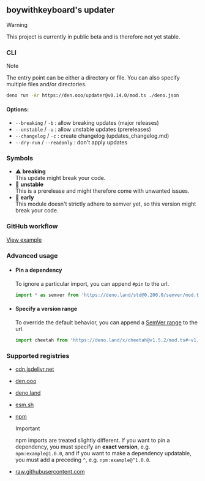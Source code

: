 ## boywithkeyboard's updater

> [!WARNING]
> This project is currently in public beta and is therefore not yet stable.

### CLI

> [!NOTE]  
> The entry point can be either a directory or file. You can also specify
> multiple files and/or directories.

```bash
deno run -Ar https://den.ooo/updater@v0.14.0/mod.ts ./deno.json
```

#### Options:

- `--breaking` / `-b` : allow breaking updates (major releases)
- `--unstable` / `-u` : allow unstable updates (prereleases)
- `--changelog` / `-c` : create changelog (updates_changelog.md)
- `--dry-run` / `--readonly` : don't apply updates

### Symbols

- ⚠️ **breaking**\
  This update might break your code.
- 🚧 **unstable**\
  This is a prerelease and might therefore come with unwanted issues.
- 🤞 **early**\
  This module doesn't strictly adhere to semver yet, so this version might break
  your code.

### GitHub workflow

[View example](https://github.com/deaddeno/update/blob/dev/docs/workflow.md)

### Advanced usage

- #### Pin a dependency

  To ignore a particular import, you can append `#pin` to the url.

  ```ts
  import * as semver from 'https://deno.land/std@0.200.0/semver/mod.ts#pin'
  ```

- #### Specify a version range

  To override the default behavior, you can append a
  [SemVer range](https://github.com/deaddeno/update/blob/dev/docs/semver_ranges.md)
  to the url.

  ```ts
  import cheetah from 'https://deno.land/x/cheetah@v1.5.2/mod.ts#~v1.5'
  ```

### Supported registries

- [cdn.jsdelivr.net](https://jsdelivr.com)
- [den.ooo](https://den.ooo)
- [deno.land](https://deno.land)
- [esm.sh](https://esm.sh)
- [npm](https://npmjs.com)

  > [!IMPORTANT]  
  > npm imports are treated slightly different. If you want to pin a dependency,
  > you must specify an **exact version**, e.g. `npm:example@1.0.0`, and if you
  > want to make a dependency updatable, you must add a preceding `^`, e.g.
  > `npm:example@^1.0.0`.
- [raw.githubusercontent.com](https://raw.githubusercontent.com)
